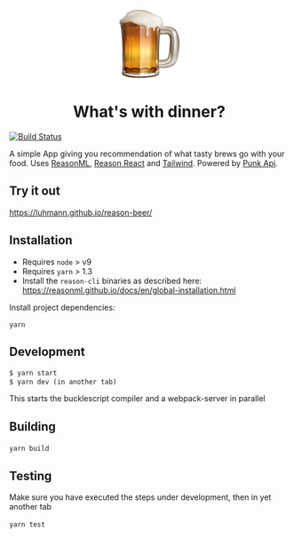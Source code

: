 <p align="center">
<img alt="Logo" src="./config/favicon.png" />
<h1 align="center">What's with dinner?</h1>
</p>

[![Build Status](https://travis-ci.org/luhmann/reason-beer.svg?branch=master)](https://travis-ci.org/luhmann/reason-beer)

A simple App giving you recommendation of what tasty brews go with your food. Uses [ReasonML](https://reasonml.github.io/), [Reason React](https://reasonml.github.io/reason-react/) and [Tailwind](https://tailwindcss.com/). Powered by [Punk Api](https://punkapi.com/).

## Try it out

https://luhmann.github.io/reason-beer/

## Installation

*   Requires `node` > v9
*   Requires `yarn` > 1.3
*   Install the `reason-cli` binaries as described here: https://reasonml.github.io/docs/en/global-installation.html

Install project dependencies:

```
yarn
```

## Development

```
$ yarn start
$ yarn dev (in another tab)
```

This starts the bucklescript compiler and a webpack-server in parallel

## Building

`yarn build`

## Testing

Make sure you have executed the steps under development, then in yet another tab

`yarn test`
